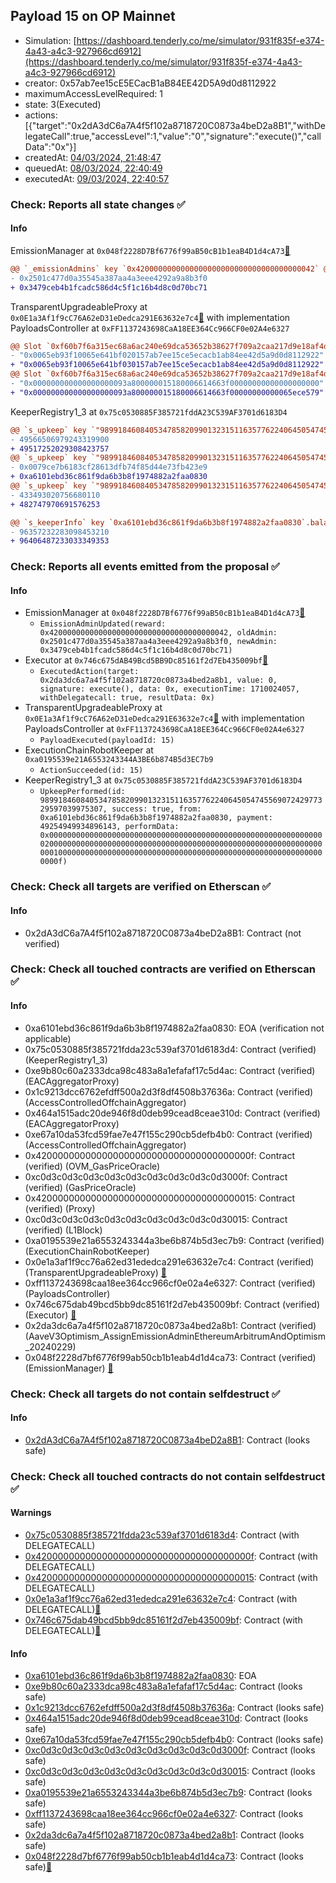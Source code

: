 ## Payload 15 on OP Mainnet

- Simulation: [https://dashboard.tenderly.co/me/simulator/931f835f-e374-4a43-a4c3-927966cd6912](https://dashboard.tenderly.co/me/simulator/931f835f-e374-4a43-a4c3-927966cd6912)
- creator: 0x57ab7ee15cE5ECacB1aB84EE42D5A9d0d8112922
- maximumAccessLevelRequired: 1
- state: 3(Executed)
- actions: [{"target":"0x2dA3dC6a7A4f5f102a8718720C0873a4beD2a8B1","withDelegateCall":true,"accessLevel":1,"value":"0","signature":"execute()","callData":"0x"}]
- createdAt: [04/03/2024, 21:48:47](https://optimistic.etherscan.io/tx/0x8c21beae8904fdcb874b01a6eeeb0a574e2f4a9b8f9b704d1ab2180cde4f089c)
- queuedAt: [08/03/2024, 22:40:49](https://optimistic.etherscan.io/tx/0xa42b99afa981cc25314cb8aa7a6f8e653843c21bd4b683e573ca043f14b9b378)
- executedAt: [09/03/2024, 22:40:57](https://optimistic.etherscan.io/tx/0x6b0dcee2f557565d2729b3d620c55f4482dbabc78c4926dd1e1231d54b1f6217)

### Check: Reports all state changes :white_check_mark:

#### Info


EmissionManager at `0x048f2228D7Bf6776f99aB50cB1b1eaB4D1d4cA73`[:ghost:](https://github.com/bgd-labs/aave-address-book "AaveV3Optimism.EMISSION_MANAGER")
```diff
@@ `_emissionAdmins` key `0x4200000000000000000000000000000000000042` @@
- 0x2501c477d0a35545a387aa4a3eee4292a9a8b3f0
+ 0x3479ceb4b1fcadc586d4c5f1c16b4d8c0d70bc71

```

TransparentUpgradeableProxy at `0x0E1a3Af1f9cC76A62eD31eDedca291E63632e7c4`[:ghost:](https://github.com/bgd-labs/aave-address-book "GovernanceV3Optimism.PAYLOADS_CONTROLLER") with implementation PayloadsController at `0xFF1137243698CaA18EE364Cc966CF0e02A4e6327`
```diff
@@ Slot `0xf60b7f6a315ec68a6ac240e69dca53652b38627f709a2caa217d9e18af4d7a60` @@
- "0x0065eb93f10065e641bf020157ab7ee15ce5ecacb1ab84ee42d5a9d0d8112922"
+ "0x0065eb93f10065e641bf030157ab7ee15ce5ecacb1ab84ee42d5a9d0d8112922"
@@ Slot `0xf60b7f6a315ec68a6ac240e69dca53652b38627f709a2caa217d9e18af4d7a61` @@
- "0x000000000000000000093a800000015180006614663f00000000000000000000"
+ "0x000000000000000000093a800000015180006614663f00000000000065ece579"
```

KeeperRegistry1_3 at `0x75c0530885F385721fddA23C539AF3701d6183D4`
```diff
@@ `s_upkeep` key `"98991846084053478582099013231511635776224064505474556907242977329597039975307"`.balance @@
- 49566506979243319900
+ 49517252029308423757
@@ `s_upkeep` key `"98991846084053478582099013231511635776224064505474556907242977329597039975307"`.lastKeeper @@
- 0x0079ce7b6183cf28613dfb74f85d44e73fb423e9
+ 0xa6101ebd36c861f9da6b3b8f1974882a2faa0830
@@ `s_upkeep` key `"98991846084053478582099013231511635776224064505474556907242977329597039975307"`.amountSpent @@
- 433493020756680110
+ 482747970691576253

@@ `s_keeperInfo` key `0xa6101ebd36c861f9da6b3b8f1974882a2faa0830`.balance @@
- 96357232283098453210
+ 96406487233033349353

```


### Check: Reports all events emitted from the proposal :white_check_mark:

#### Info

- EmissionManager at `0x048f2228D7Bf6776f99aB50cB1b1eaB4D1d4cA73`[:ghost:](https://github.com/bgd-labs/aave-address-book "AaveV3Optimism.EMISSION_MANAGER")
  - `EmissionAdminUpdated(reward: 0x4200000000000000000000000000000000000042, oldAdmin: 0x2501c477d0a35545a387aa4a3eee4292a9a8b3f0, newAdmin: 0x3479ceb4b1fcadc586d4c5f1c16b4d8c0d70bc71)`
- Executor at `0x746c675dAB49Bcd5BB9Dc85161f2d7Eb435009bf`[:ghost:](https://github.com/bgd-labs/aave-address-book "AaveV3Optimism.ACL_ADMIN, GovernanceV3Optimism.EXECUTOR_LVL_1")
  - `ExecutedAction(target: 0x2da3dc6a7a4f5f102a8718720c0873a4bed2a8b1, value: 0, signature: execute(), data: 0x, executionTime: 1710024057, withDelegatecall: true, resultData: 0x)`
- TransparentUpgradeableProxy at `0x0E1a3Af1f9cC76A62eD31eDedca291E63632e7c4`[:ghost:](https://github.com/bgd-labs/aave-address-book "GovernanceV3Optimism.PAYLOADS_CONTROLLER") with implementation PayloadsController at `0xFF1137243698CaA18EE364Cc966CF0e02A4e6327`
  - `PayloadExecuted(payloadId: 15)`
- ExecutionChainRobotKeeper at `0xa0195539e21A6553243344A3BE6b874B5d3EC7b9`
  - `ActionSucceeded(id: 15)`
- KeeperRegistry1_3 at `0x75c0530885F385721fddA23C539AF3701d6183D4`
  - `UpkeepPerformed(id: 98991846084053478582099013231511635776224064505474556907242977329597039975307, success: true, from: 0xa6101ebd36c861f9da6b3b8f1974882a2faa0830, payment: 49254949934896143, performData: 0x00000000000000000000000000000000000000000000000000000000000000200000000000000000000000000000000000000000000000000000000000000001000000000000000000000000000000000000000000000000000000000000000f)`

### Check: Check all targets are verified on Etherscan :white_check_mark:

#### Info

- 0x2dA3dC6a7A4f5f102a8718720C0873a4beD2a8B1: Contract (not verified) 

### Check: Check all touched contracts are verified on Etherscan :white_check_mark:

#### Info

- 0xa6101ebd36c861f9da6b3b8f1974882a2faa0830: EOA (verification not applicable)
- 0x75c0530885f385721fdda23c539af3701d6183d4: Contract (verified) (KeeperRegistry1_3) 
- 0xe9b80c60a2333dca98c483a8a1efafaf17c5d4ac: Contract (verified) (EACAggregatorProxy) 
- 0x1c9213dcc6762efdff500a2d3f8df4508b37636a: Contract (verified) (AccessControlledOffchainAggregator) 
- 0x464a1515adc20de946f8d0deb99cead8ceae310d: Contract (verified) (EACAggregatorProxy) 
- 0xe67a10da53fcd59fae7e47f155c290cb5defb4b0: Contract (verified) (AccessControlledOffchainAggregator) 
- 0x420000000000000000000000000000000000000f: Contract (verified) (OVM_GasPriceOracle) 
- 0xc0d3c0d3c0d3c0d3c0d3c0d3c0d3c0d3c0d3000f: Contract (verified) (GasPriceOracle) 
- 0x4200000000000000000000000000000000000015: Contract (verified) (Proxy) 
- 0xc0d3c0d3c0d3c0d3c0d3c0d3c0d3c0d3c0d30015: Contract (verified) (L1Block) 
- 0xa0195539e21a6553243344a3be6b874b5d3ec7b9: Contract (verified) (ExecutionChainRobotKeeper) 
- 0x0e1a3af1f9cc76a62ed31ededca291e63632e7c4: Contract (verified) (TransparentUpgradeableProxy) [:ghost:](https://github.com/bgd-labs/aave-address-book "GovernanceV3Optimism.PAYLOADS_CONTROLLER")
- 0xff1137243698caa18ee364cc966cf0e02a4e6327: Contract (verified) (PayloadsController) 
- 0x746c675dab49bcd5bb9dc85161f2d7eb435009bf: Contract (verified) (Executor) [:ghost:](https://github.com/bgd-labs/aave-address-book "AaveV3Optimism.ACL_ADMIN, GovernanceV3Optimism.EXECUTOR_LVL_1")
- 0x2da3dc6a7a4f5f102a8718720c0873a4bed2a8b1: Contract (verified) (AaveV3Optimism_AssignEmissionAdminEthereumArbitrumAndOptimism_20240229) 
- 0x048f2228d7bf6776f99ab50cb1b1eab4d1d4ca73: Contract (verified) (EmissionManager) [:ghost:](https://github.com/bgd-labs/aave-address-book "AaveV3Optimism.EMISSION_MANAGER")

### Check: Check all targets do not contain selfdestruct :white_check_mark:

#### Info

- [0x2dA3dC6a7A4f5f102a8718720C0873a4beD2a8B1](https://optimistic.etherscan.io/address/0x2dA3dC6a7A4f5f102a8718720C0873a4beD2a8B1): Contract (looks safe)

### Check: Check all touched contracts do not contain selfdestruct :white_check_mark:

#### Warnings

- [0x75c0530885f385721fdda23c539af3701d6183d4](https://optimistic.etherscan.io/address/0x75c0530885f385721fdda23c539af3701d6183d4): Contract (with DELEGATECALL)
- [0x420000000000000000000000000000000000000f](https://optimistic.etherscan.io/address/0x420000000000000000000000000000000000000f): Contract (with DELEGATECALL)
- [0x4200000000000000000000000000000000000015](https://optimistic.etherscan.io/address/0x4200000000000000000000000000000000000015): Contract (with DELEGATECALL)
- [0x0e1a3af1f9cc76a62ed31ededca291e63632e7c4](https://optimistic.etherscan.io/address/0x0e1a3af1f9cc76a62ed31ededca291e63632e7c4): Contract (with DELEGATECALL)[:ghost:](https://github.com/bgd-labs/aave-address-book "GovernanceV3Optimism.PAYLOADS_CONTROLLER")
- [0x746c675dab49bcd5bb9dc85161f2d7eb435009bf](https://optimistic.etherscan.io/address/0x746c675dab49bcd5bb9dc85161f2d7eb435009bf): Contract (with DELEGATECALL)[:ghost:](https://github.com/bgd-labs/aave-address-book "AaveV3Optimism.ACL_ADMIN, GovernanceV3Optimism.EXECUTOR_LVL_1")

#### Info

- [0xa6101ebd36c861f9da6b3b8f1974882a2faa0830](https://optimistic.etherscan.io/address/0xa6101ebd36c861f9da6b3b8f1974882a2faa0830): EOA
- [0xe9b80c60a2333dca98c483a8a1efafaf17c5d4ac](https://optimistic.etherscan.io/address/0xe9b80c60a2333dca98c483a8a1efafaf17c5d4ac): Contract (looks safe)
- [0x1c9213dcc6762efdff500a2d3f8df4508b37636a](https://optimistic.etherscan.io/address/0x1c9213dcc6762efdff500a2d3f8df4508b37636a): Contract (looks safe)
- [0x464a1515adc20de946f8d0deb99cead8ceae310d](https://optimistic.etherscan.io/address/0x464a1515adc20de946f8d0deb99cead8ceae310d): Contract (looks safe)
- [0xe67a10da53fcd59fae7e47f155c290cb5defb4b0](https://optimistic.etherscan.io/address/0xe67a10da53fcd59fae7e47f155c290cb5defb4b0): Contract (looks safe)
- [0xc0d3c0d3c0d3c0d3c0d3c0d3c0d3c0d3c0d3000f](https://optimistic.etherscan.io/address/0xc0d3c0d3c0d3c0d3c0d3c0d3c0d3c0d3c0d3000f): Contract (looks safe)
- [0xc0d3c0d3c0d3c0d3c0d3c0d3c0d3c0d3c0d30015](https://optimistic.etherscan.io/address/0xc0d3c0d3c0d3c0d3c0d3c0d3c0d3c0d3c0d30015): Contract (looks safe)
- [0xa0195539e21a6553243344a3be6b874b5d3ec7b9](https://optimistic.etherscan.io/address/0xa0195539e21a6553243344a3be6b874b5d3ec7b9): Contract (looks safe)
- [0xff1137243698caa18ee364cc966cf0e02a4e6327](https://optimistic.etherscan.io/address/0xff1137243698caa18ee364cc966cf0e02a4e6327): Contract (looks safe)
- [0x2da3dc6a7a4f5f102a8718720c0873a4bed2a8b1](https://optimistic.etherscan.io/address/0x2da3dc6a7a4f5f102a8718720c0873a4bed2a8b1): Contract (looks safe)
- [0x048f2228d7bf6776f99ab50cb1b1eab4d1d4ca73](https://optimistic.etherscan.io/address/0x048f2228d7bf6776f99ab50cb1b1eab4d1d4ca73): Contract (looks safe)[:ghost:](https://github.com/bgd-labs/aave-address-book "AaveV3Optimism.EMISSION_MANAGER")

